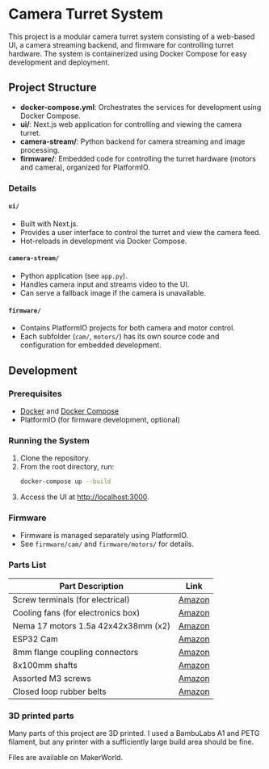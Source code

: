 # Camera Turret System

This project is a modular camera turret system consisting of a web-based UI, a camera streaming backend, and firmware for controlling turret hardware. The system is containerized using Docker Compose for easy development and deployment.

## Project Structure

- **docker-compose.yml**: Orchestrates the services for development using Docker Compose.
- **ui/**: Next.js web application for controlling and viewing the camera turret.
- **camera-stream/**: Python backend for camera streaming and image processing.
- **firmware/**: Embedded code for controlling the turret hardware (motors and camera), organized for PlatformIO.

### Details

#### `ui/`
- Built with Next.js.
- Provides a user interface to control the turret and view the camera feed.
- Hot-reloads in development via Docker Compose.

#### `camera-stream/`
- Python application (see `app.py`).
- Handles camera input and streams video to the UI.
- Can serve a fallback image if the camera is unavailable.

#### `firmware/`
- Contains PlatformIO projects for both camera and motor control.
- Each subfolder (`cam/`, `motors/`) has its own source code and configuration for embedded development.

## Development

### Prerequisites
- [Docker](https://www.docker.com/) and [Docker Compose](https://docs.docker.com/compose/)
- PlatformIO (for firmware development, optional)

### Running the System

1. Clone the repository.
2. From the root directory, run:
   ```bash
   docker-compose up --build
   ```
3. Access the UI at [http://localhost:3000](http://localhost:3000).

### Firmware
- Firmware is managed separately using PlatformIO.
- See `firmware/cam/` and `firmware/motors/` for details.

### Parts List

| Part Description                        | Link                                                                 |
|-----------------------------------------|----------------------------------------------------------------------|
| Screw terminals (for electrical)        | [Amazon](https://www.amazon.com/dp/B0D7VRSH1G?ref=ppx_yo2ov_dt_b_fed_asin_title&th=1) |
| Cooling fans (for electronics box)      | [Amazon](https://www.amazon.com/dp/B07P7DQ3VG?ref=ppx_yo2ov_dt_b_fed_asin_title)       |
| Nema 17 motors 1.5a 42x42x38mm (x2)     | [Amazon](https://www.amazon.com/dp/B0B38GX54H?ref=ppx_yo2ov_dt_b_fed_asin_title)       |
| ESP32 Cam                               | [Amazon](https://www.amazon.com/dp/B0948ZFTQZ?ref=ppx_yo2ov_dt_b_fed_asin_title)       |
| 8mm flange coupling connectors          | [Amazon](https://www.amazon.com/dp/B0CSVZQHZY?ref=ppx_yo2ov_dt_b_fed_asin_title)       |
| 8x100mm shafts                          | [Amazon](https://www.amazon.com/dp/B01NCOMFLT?ref=ppx_yo2ov_dt_b_fed_asin_title)       |
| Assorted M3 screws                      | [Amazon](https://www.amazon.com/dp/B0D3X5CT2J?ref=ppx_yo2ov_dt_b_fed_asin_title)       |
| Closed loop rubber belts                | [Amazon](https://www.amazon.com/dp/B088M3V865?ref=ppx_yo2ov_dt_b_fed_asin_title)       |

### 3D printed parts

Many parts of this project are 3D printed. I used a BambuLabs A1 and PETG filament, but any printer with a sufficiently large build area should be fine.

Files are available on MakerWorld.
